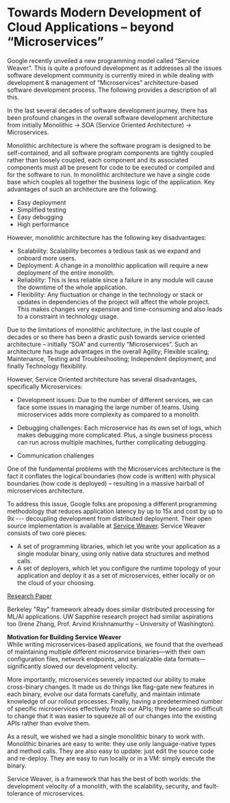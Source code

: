 # Towards Modern Development of Cloud Applications – beyond “Microservices”
Google recently unveiled a new programming model called “Service Weaver”. This is quite a profound development as it addresses all the issues software development community is currently mired in while dealing with development & management of “Microservices” architecture-based software development process. The following provides a description of all this.

In the last several decades of software development journey, there has been profound changes in the overall software development architecture from initially Monolithic -> SOA (Service Oriented Architecture) -> Microservices.

Monolithic architecture is where the software program is designed to be self-contained, and all software program components are tightly coupled rather than loosely coupled, each component and its associated components must all be present for code to be executed or compiled and for the software to run. In monolithic architecture we have a single code base which couples all together the business logic of the application. Key advantages of such an architecture are the following.
-  Easy deployment
-  Simplified testing
-  Easy debugging
-  High performance

However, monolithic architecture has the following key disadvantages:
-  Scalability: Scalability becomes a tedious task as we expand and onboard more users.
-  Deployment: A change in a monolithic application will require a new deployment of the entire monolith.
-  Reliability: This is less reliable since a failure in any module will cause the downtime of the whole application.
-  Flexibility: Any fluctuation or change in the technology or stack or updates in dependencies of the project will affect the whole project. This makes changes very expensive and time-consuming and also leads to a constraint in technology usage.

Due to the limitations of monolithic architecture, in the last couple of decades or so there has been a drastic push towards service oriented architecture – initially “SOA” and currently “Microservices”. Such an architecture has huge advantages in the overall Agility; Flexible scaling; Maintenance, Testing and Troubleshooting; Independent deployment; and finally Technology flexibility.

However, Service Oriented architecture has several disadvantages, specifically Microservices:

-  Development issues: Due to the number of different services, we can face some issues in managing the large number of teams. Using microservices adds more complexity as compared to a monolith.

-  Debugging challenges: Each microservice has its own set of logs, which makes debugging more complicated. Plus, a single business process can run across multiple machines, further complicating debugging.
-  Communication challenges

One of the fundamental problems with the Microservices architecture is the fact it conflates the logical boundaries (how code is written) with physical boundaries (how code is deployed) – resulting in a massive hairball of microservices architecture.

To address this issue, Google folks are proposing a different programming methodology that reduces application latency by up to 15x and cost by up to 9x --- decoupling development from distributed deployment. Their open source implementation is available at [Service Weaver](github.com/ServiceWeaver). Service Weaver consists of two core pieces:
-  A set of programming libraries, which let you write your application as a single modular binary, using only native data structures and method calls.
-  A set of deployers, which let you configure the runtime topology of your application and deploy it as a set of microservices, either locally or on the cloud of your choosing.

[Research Paper](https://lnkd.in/g7qpMiDR)

Berkeley "Ray" framework already does similar distributed processing for ML/AI applications. UW Sapphire research project had similar aspirations too (Irene Zhang, Prof. Arvind Krishnamurthy – University of Washington).

**Motivation for Building Service Weaver**
<br>
While writing microservices-based applications, we found that the overhead of maintaining multiple different microservice binaries—with their own configuration files, network endpoints, and serializable data formats—significantly slowed our development velocity.

More importantly, microservices severely impacted our ability to make cross-binary changes. It made us do things like flag-gate new features in each binary, evolve our data formats carefully, and maintain intimate knowledge of our rollout processes. Finally, having a predetermined number of specific microservices effectively froze our APIs; they became so difficult to change that it was easier to squeeze all of our changes into the existing APIs rather than evolve them.

As a result, we wished we had a single monolithic binary to work with. Monolithic binaries are easy to write: they use only language-native types and method calls. They are also easy to update: just edit the source code and re-deploy. They are easy to run locally or in a VM: simply execute the binary.

Service Weaver, is a framework that has the best of both worlds: the development velocity of a monolith, with the scalability, security, and fault-tolerance of microservices.